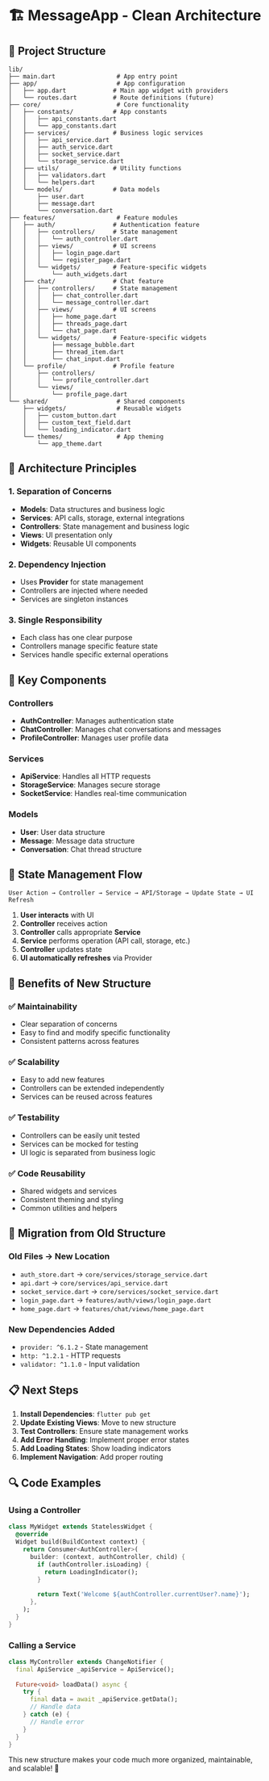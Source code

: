 # 🏗️ MessageApp - Clean Architecture

## **📁 Project Structure**

```
lib/
├── main.dart                 # App entry point
├── app/                      # App configuration
│   ├── app.dart             # Main app widget with providers
│   └── routes.dart          # Route definitions (future)
├── core/                     # Core functionality
│   ├── constants/           # App constants
│   │   ├── api_constants.dart
│   │   └── app_constants.dart
│   ├── services/            # Business logic services
│   │   ├── api_service.dart
│   │   ├── auth_service.dart
│   │   ├── socket_service.dart
│   │   └── storage_service.dart
│   ├── utils/               # Utility functions
│   │   ├── validators.dart
│   │   └── helpers.dart
│   └── models/              # Data models
│       ├── user.dart
│       ├── message.dart
│       └── conversation.dart
├── features/                 # Feature modules
│   ├── auth/                # Authentication feature
│   │   ├── controllers/     # State management
│   │   │   └── auth_controller.dart
│   │   ├── views/           # UI screens
│   │   │   ├── login_page.dart
│   │   │   └── register_page.dart
│   │   └── widgets/         # Feature-specific widgets
│   │       └── auth_widgets.dart
│   ├── chat/                # Chat feature
│   │   ├── controllers/     # State management
│   │   │   ├── chat_controller.dart
│   │   │   └── message_controller.dart
│   │   ├── views/           # UI screens
│   │   │   ├── home_page.dart
│   │   │   ├── threads_page.dart
│   │   │   └── chat_page.dart
│   │   └── widgets/         # Feature-specific widgets
│   │       ├── message_bubble.dart
│   │       ├── thread_item.dart
│   │       └── chat_input.dart
│   └── profile/             # Profile feature
│       ├── controllers/
│       │   └── profile_controller.dart
│       └── views/
│           └── profile_page.dart
└── shared/                   # Shared components
    ├── widgets/              # Reusable widgets
    │   ├── custom_button.dart
    │   ├── custom_text_field.dart
    │   └── loading_indicator.dart
    └── themes/               # App theming
        └── app_theme.dart
```

## **🎯 Architecture Principles**

### **1. Separation of Concerns**
- **Models**: Data structures and business logic
- **Services**: API calls, storage, external integrations
- **Controllers**: State management and business logic
- **Views**: UI presentation only
- **Widgets**: Reusable UI components

### **2. Dependency Injection**
- Uses **Provider** for state management
- Controllers are injected where needed
- Services are singleton instances

### **3. Single Responsibility**
- Each class has one clear purpose
- Controllers manage specific feature state
- Services handle specific external operations

## **🔧 Key Components**

### **Controllers**
- **AuthController**: Manages authentication state
- **ChatController**: Manages chat conversations and messages
- **ProfileController**: Manages user profile data

### **Services**
- **ApiService**: Handles all HTTP requests
- **StorageService**: Manages secure storage
- **SocketService**: Handles real-time communication

### **Models**
- **User**: User data structure
- **Message**: Message data structure
- **Conversation**: Chat thread structure

## **📱 State Management Flow**

```
User Action → Controller → Service → API/Storage → Update State → UI Refresh
```

1. **User interacts** with UI
2. **Controller** receives action
3. **Controller** calls appropriate **Service**
4. **Service** performs operation (API call, storage, etc.)
5. **Controller** updates state
6. **UI automatically refreshes** via Provider

## **🚀 Benefits of New Structure**

### **✅ Maintainability**
- Clear separation of concerns
- Easy to find and modify specific functionality
- Consistent patterns across features

### **✅ Scalability**
- Easy to add new features
- Controllers can be extended independently
- Services can be reused across features

### **✅ Testability**
- Controllers can be easily unit tested
- Services can be mocked for testing
- UI logic is separated from business logic

### **✅ Code Reusability**
- Shared widgets and services
- Consistent theming and styling
- Common utilities and helpers

## **🔄 Migration from Old Structure**

### **Old Files → New Location**
- `auth_store.dart` → `core/services/storage_service.dart`
- `api.dart` → `core/services/api_service.dart`
- `socket_service.dart` → `core/services/socket_service.dart`
- `login_page.dart` → `features/auth/views/login_page.dart`
- `home_page.dart` → `features/chat/views/home_page.dart`

### **New Dependencies Added**
- `provider: ^6.1.2` - State management
- `http: ^1.2.1` - HTTP requests
- `validator: ^1.1.0` - Input validation

## **📋 Next Steps**

1. **Install Dependencies**: `flutter pub get`
2. **Update Existing Views**: Move to new structure
3. **Test Controllers**: Ensure state management works
4. **Add Error Handling**: Implement proper error states
5. **Add Loading States**: Show loading indicators
6. **Implement Navigation**: Add proper routing

## **🔍 Code Examples**

### **Using a Controller**
```dart
class MyWidget extends StatelessWidget {
  @override
  Widget build(BuildContext context) {
    return Consumer<AuthController>(
      builder: (context, authController, child) {
        if (authController.isLoading) {
          return LoadingIndicator();
        }
        
        return Text('Welcome ${authController.currentUser?.name}');
      },
    );
  }
}
```

### **Calling a Service**
```dart
class MyController extends ChangeNotifier {
  final ApiService _apiService = ApiService();
  
  Future<void> loadData() async {
    try {
      final data = await _apiService.getData();
      // Handle data
    } catch (e) {
      // Handle error
    }
  }
}
```

This new structure makes your code much more organized, maintainable, and scalable! 🎉
